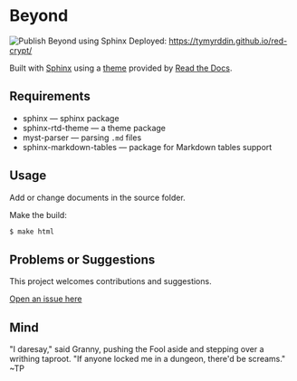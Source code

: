 # Beyond

![Publish Beyond using Sphinx](https://github.com/tymyrddin/red-crypt/workflows/Publish%20Beyond%20using%20Sphinx/badge.svg?branch=main)
 Deployed: https://tymyrddin.github.io/red-crypt/

Built with [Sphinx](https://www.sphinx-doc.org) using a [theme](https://github.com/readthedocs/sphinx_rtd_theme) provided
by [Read the Docs](https://readthedocs.org/).

## Requirements

* sphinx — sphinx package
* sphinx-rtd-theme — a theme package
* myst-parser — parsing `.md` files
* sphinx-markdown-tables — package for Markdown tables support

## Usage

Add or change documents in the source folder.

Make the build:
```bash
$ make html
```

## Problems or Suggestions

This project welcomes contributions and suggestions. 

[Open an issue here](https://github.com/tymyrddin/red-crypt/issues)

## Mind

"I daresay," said Granny, pushing the Fool aside and stepping over a writhing taproot. "If anyone locked me in a dungeon, there'd be screams." ~TP
